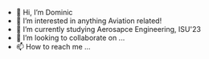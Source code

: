 - 👋 Hi, I’m Dominic 
- 👀 I’m interested in anything Aviation related!
- 🌱 I’m currently studying Aerosapce Engineering, ISU'23
- 💞️ I’m looking to collaborate on ...
- 📫 How to reach me ...

<!---
dom0405/dom0405 is a ✨ special ✨ repository because its `README.md` (this file) appears on your GitHub profile.
You can click the Preview link to take a look at your changes.
--->
